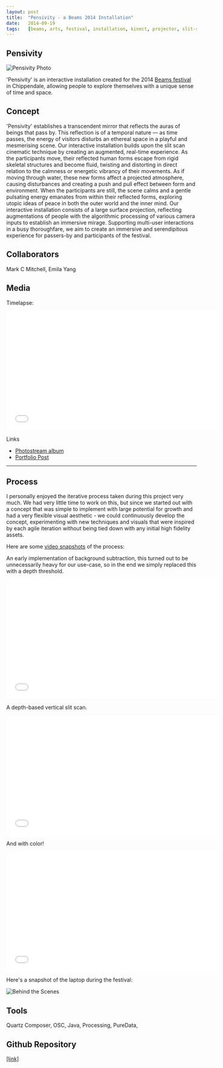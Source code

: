 ```yaml
---
layout:	post
title:	"Pensivity - a Beams 2014 Installation"
date:	2014-09-19
tags:	[beams, arts, festival, installation, kinect, projector, slit-scan]
---
```


## Pensivity

![Pensivity Photo](-post_content/cover_image.jpg "Pensivity Photo")

'Pensivity' is an interactive installation created for the 2014 [Beams festival](http://beamsfestival.com.au/about-beams/) in Chippendale, allowing people to explore themselves with a unique sense of time and space.

## Concept

'Pensivity' establishes a transcendent mirror that reflects the auras of beings that pass by. This reflection is of a temporal nature — as time passes, the energy of visitors disturbs an ethereal space in a playful and mesmerising scene. Our interactive installation builds upon the slit scan cinematic technique by creating an augmented, real-time experience. As the participants move, their reflected human forms escape from rigid skeletal structures and become fluid, twisting and distorting in direct relation to the calmness or energetic vibrancy of their movements. As if moving through water, these new forms affect a projected atmosphere, causing disturbances and creating a push and pull effect between form and environment. When the participants are still, the scene calms and a gentle pulsating energy emanates from within their reflected forms, exploring utopic ideas of peace in both the outer world and the inner mind. Our interactive installation consists of a large surface projection, reflecting augmentations of people with the algorithmic processing of various camera inputs to establish an immersive mirage. Supporting multi-user interactions in a busy thoroughfare, we aim to create an immersive and serendipitous experience for passers-by and participants of the festival.

## Collaborators

Mark C Mitchell, Emila Yang

## Media

Timelapse: 

<iframe width="560" height="315" src="//www.youtube.com/embed/3AO4wPeSPxc?rel=0" frameborder="0" allowfullscreen></iframe>

Links

- [Photostream album](https://www.icloud.com/photostream/#A3G6XBubwJSD2)
- [Portfolio Post](http://www.hanleyweng.com/#/pensivity/)

---

## Process

I personally enjoyed the iterative process taken during this project very much. We had very little time to work on this, but since we started out with a concept that was simple to implement with large potential for growth and had a very flexible visual aesthetic - we could continuously develop the concept, experimenting with new techniques and visuals that were inspired by each agile iteration without being tied down with any initial high fidelity assets.

Here are some [video snapshots](https://www.youtube.com/playlist?list=PLFdSJeh0yOslinElmLvD1CuyhTNAhSNIN) of the process: 

An early implementation of background subtraction, this turned out to be unnecessarily heavy for our use-case, so in the end we simply replaced this with a depth threshold.

<iframe width="560" height="315" src="//www.youtube.com/embed/JbTkWfh8U-I" frameborder="0" allowfullscreen></iframe>

A depth-based vertical slit scan.

<iframe width="560" height="315" src="//www.youtube.com/embed/FGVXVHfR_3o" frameborder="0" allowfullscreen></iframe>

And with color! 

<iframe width="560" height="315" src="//www.youtube.com/embed/soCjJrg4Kdw" frameborder="0" allowfullscreen></iframe>

Here's a snapshot of the laptop during the festival: 

![Behind the Scenes](media/IMG_0033.JPG "Behind the Scenes")

## Tools

Quartz Composer, OSC, Java, Processing, PureData, 

## Github Repository

[[link]](https://github.com/hanleyweng/beams)


